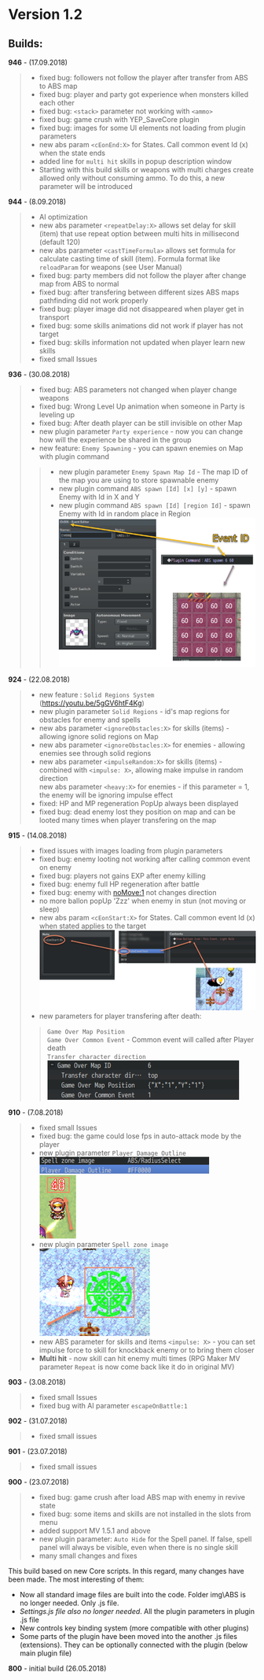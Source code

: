 # Version 1.2  
## Builds:  

**946** - (17.09.2018)
> - fixed bug: followers not follow the player after transfer from ABS to ABS map
> - fixed bug: player and party got experience when monsters killed each other
> - fixed bug: `<stack>` parameter not working with `<ammo>`
> - fixed bug: game crush with YEP_SaveCore plugin
> - fixed bug: images for some UI elements not loading from plugin parameters
> - new abs param `<cEonEnd:X>` for States. Call common event Id (x) when the state ends
> - added line for `multi hit` skills in popup description window
> - Starting with this build skills or weapons with multi charges create allowed only without consuming ammo. To do this, a new parameter will be introduced


**944** - (8.09.2018)
> - AI optimization
> - new abs parameter `<repeatDelay:X>` allows set delay for skill (item) that use repeat option between multi hits in millisecond (default 120)
> - new abs parameter `<castTimeFormula>` allows set formula for calculate casting time of skill (item). Formula format like `reloadParam` for weapons (see User Manual)
> - fixed bug: party members did not follow the player after change map from ABS to normal
> - fixed bug: after transfering between different sizes ABS maps pathfinding did not work properly
> - fixed bug: player image did not disappeared when player get in transport
> - fixed bug: some skills animations did not work if player has not target
> - fixed bug: skills information not updated when player learn new skills
> - fixed small Issues

**936** - (30.08.2018)
> - fixed bug: ABS parameters not changed when player change weapons
> - fixed bug: Wrong Level Up animation when someone in Party is leveling up
> - fixed bug: After death player can be still invisible on other Map
> - new plugin parameter `Party experience` - now you can change how will the experience be shared in the group
> - new feature: `Enemy Spawning`  - you can spawn enemies on Map with plugin command
>> - new plugin parameter `Enemy Spawn Map Id` - The map ID of the map you are using to store spawnable enemy
>> - new plugin command `ABS spawn [Id] [x] [y]` - spawn Enemy with Id in X and Y
>> - new plugin command `ABS spawn [Id] [region Id]` - spawn Enemy with Id in random place in Region  
![image](https://github.com/KageDesu/TestRepo/blob/master/936_spawn.png)

**924** - (22.08.2018)
> - new feature : `Solid Regions System` (https://youtu.be/5gGV6htF4Kg)
> - new plugin parameter `Solid Regions` - id's map regions for obstacles for enemy and spells
> - new abs parameter `<ignoreObstacles:X>` for skills (items) - allowing ignore solid regions on Map
> - new abs parameter `<ignoreObstacles:X>` for enemies - allowing enemies see through solid regions
> - new abs parameter `<impulseRandom:X>` for skills (items) - combined with `<impulse: X>`, allowing make impulse in random direction  
> new abs parameter `<heavy:X>` for enemies - if this parameter = 1, the enemy will be ignoring impulse effect
> - fixed: HP and MP regeneration PopUp always been displayed
> - fixed bug: dead enemy lost they position on map and can be looted many times when player transfering on the map

**915** - (14.08.2018)
> - fixed issues with images loading from plugin parameters
> - fixed bug: enemy looting not working after calling common event on enemy
> - fixed bug: players not gains EXP after enemy killing
> - fixed bug: enemy full HP regeneration after battle
> - fixed bug: enemy with <noMove:1> not changes direction
> - no more ballon popUp 'Zzz' when enemy in stun (not moving or sleep)
> - new abs param `<cEonStart:X>` for States. Call common event Id (x) when stated applies to the target  
![image](https://github.com/KageDesu/TestRepo/blob/master/915_event.png)
> - new parameters for player transfering after death:  
>> `Game Over Map Position`  
>> `Game Over Common Event` - Common event will called after Player death  
>> `Transfer character direction`   
![image](https://github.com/KageDesu/TestRepo/blob/master/915_deadMapParams.png)


**910** - (7.08.2018)
> - fixed small Issues
> - fixed bug:  the game could lose fps in auto-attack mode by the player
> - new plugin parameter `Player Damage Outline`  
![image](https://github.com/KageDesu/TestRepo/blob/master/Build910Params.png)   
![image](https://github.com/KageDesu/TestRepo/blob/master/Build910Param2.png)  
> - new plugin parameter `Spell zone image`   
![image](https://github.com/KageDesu/TestRepo/blob/master/Build910Param1.png)
> - new ABS parameter for skills and items `<impulse: X>` - you can set impulse force to skill for knockback enemy or to bring them closer
> - **Multi hit** - now skill can hit enemy multi times (RPG Maker MV parameter `Repeat` is now come back like it do in original MV)



**903** - (3.08.2018)
> - fixed small Issues
> - fixed bug with AI parameter `escapeOnBattle:1`

**902** - (31.07.2018)

> - fixed small issues

**901** - (23.07.2018)

> - fixed small issues  

**900** - (23.07.2018)

> - fixed bug: game crush after load ABS map with enemy in revive state
> - fixed bug: some items and skills are not installed in the slots from menu
> - added support MV 1.5.1 and above
> - new plugin parameter: `Auto Hide` for the Spell panel. If false, spell panel will always be visible, even when there is no single skill
> - many small changes and fixes

This build based on new Core scripts. In this regard, many changes have been made. The most interesting of them:
  - Now all standard image files are built into the code. Folder img\ABS is no longer needed. Only .js file.
  - *Settings.js file also no longer needed*. All the plugin parameters in plugin .js file
  - New controls key binding system (more compatible with other plugins)
  - Some parts of the plugin have been moved into the another .js files (extensions). They can be optionally connected with the plugin (below main plugin file)

**800** - initial build (26.05.2018)  
